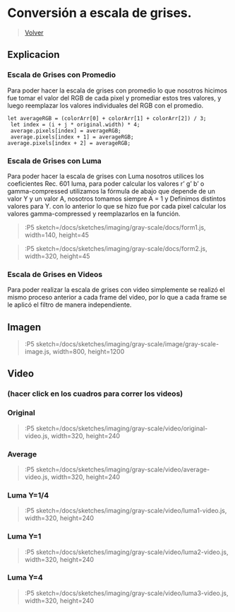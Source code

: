# Conversión a escala de grises.

> [Volver](/docs/workshops/imaging)

## Explicacion

### Escala de Grises con Promedio

Para poder hacer la escala de grises con promedio lo que nosotros hicimos fue tomar el valor del RGB de cada pixel y promediar estos tres valores, y luego reemplazar los valores individuales del RGB con el promedio.

`let averageRGB = (colorArr[0] + colorArr[1] + colorArr[2]) / 3;`<br />
` let index = (i + j * original.width) * 4;`<br />
` average.pixels[index] = averageRGB;`<br />
` average.pixels[index + 1] = averageRGB;`<br />
`average.pixels[index + 2] = averageRGB;`<br />

### Escala de Grises con Luma

Para poder hacer la escala de grises con Luma nosotros utilices los coeficientes Rec. 601 luma, para poder calcular los valores r’ g’ b’  o  gamma-compressed utilizamos la fórmula de abajo que depende de un valor Y y un valor A, nosotros tomamos siempre A = 1 y Definimos distintos valores para Y.  con lo anterior lo que se hizo fue por cada pixel calcular los valores gamma-compressed y reemplazarlos en la función.

> :P5 sketch=/docs/sketches/imaging/gray-scale/docs/form1.js, width=140, height=45

> :P5 sketch=/docs/sketches/imaging/gray-scale/docs/form2.js, width=320, height=45

### Escala de Grises en Videos

Para poder realizar la escala de grises con video simplemente se realizó el mismo proceso anterior a cada frame del video, por lo que a cada frame se le aplicó el filtro de manera independiente.

## Imagen
> :P5 sketch=/docs/sketches/imaging/gray-scale/image/gray-scale-image.js, width=800, height=1200

## Video

### (hacer click en los cuadros para correr los videos)

### Original
> :P5 sketch=/docs/sketches/imaging/gray-scale/video/original-video.js, width=320, height=240

### Average
> :P5 sketch=/docs/sketches/imaging/gray-scale/video/average-video.js, width=320, height=240

### Luma Y=1/4
> :P5 sketch=/docs/sketches/imaging/gray-scale/video/luma1-video.js, width=320, height=240

### Luma Y=1
> :P5 sketch=/docs/sketches/imaging/gray-scale/video/luma2-video.js, width=320, height=240

### Luma Y=4
> :P5 sketch=/docs/sketches/imaging/gray-scale/video/luma3-video.js, width=320, height=240